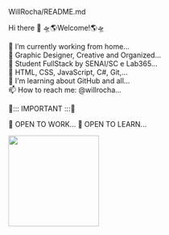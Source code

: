 WillRocha/README.md <br>

Hi there 👋 🛸🌎Welcome!🌎🛸

🔭 I’m currently working from home... <br>
🧩 Graphic Designer, Creative and Organized... <br>
📖 Student FullStack by SENAI/SC e Lab365... <br>
🌱 HTML, CSS, JavaScript, C#, Git,... <br>
🤔 I'm learning about GitHub and all... <br>
📫 How to reach me: @willrocha... <br>


🛑::: IMPORTANT :::🛑

🚀 OPEN TO WORK... 
📖 OPEN TO LEARN...<br>

<div>
<a href="https://github.com/williamdiasrocha>
<img height="180em" src="https://github-readme-stats.vercel.app/api/top-langs/?username=williamdiasrocha&layout=compact&langs_count=7&theme=dracula"/>
<img height="180em" src="https://github-readme-stats.vercel.app/api?username=williamdiasrocha&show_icons=true&theme=dracula&include_all_commits=true&count_private=true"/>
</div>

